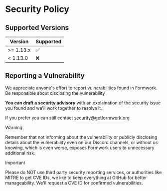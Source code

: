 # Security Policy

## Supported Versions

| Version   | Supported          |
| --------- | ------------------ |
| >= 1.13.x | :white_check_mark: |
| < 1.13.0  | :x:                |

## Reporting a Vulnerability

We appreciate anyone's effort to report vulnerabilities found in Formwork. Be responsible about disclosing the vulnerability

**You can [draft a security advisory](https://github.com/getformwork/formwork/security/advisories/new)** with an explaination of the security issue you found and we'll work together to resolve it.

If you prefer you can still contact security@getformwork.org

> [!WARNING]  
> Remember that not informing about the vulnerability or publicly disclosing details about the vulnerability even on our Discord channels, or without us knowing, which is even worse, exposes Formwork users to unnecessary additional risk.

> [!IMPORTANT]  
> Please do NOT use third party security reporting services, or authorities like MITRE to get CVE IDs, we like to keep everything at GitHub for better manageability. We'll request a CVE ID for confirmed vulnerabilities.